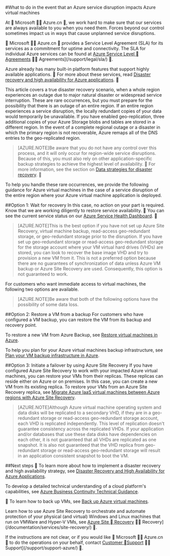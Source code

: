 <properties
	pageTitle="What to do in the event that an Azure service disruption impacts Azure virtual machines | Microsoft Azure"
	description="Learn what to do in the event that an Azure service disruption impacts Azure virtual machines."
	services="virtual-machines"
	documentationCenter=""
	authors="kmouss"
	manager="drewm"
	editor=""/>

<tags
	ms.service="virtual-machines"
	ms.date="05/16/2016"
	wacn.date=""/>

#What to do in the event that an Azure service disruption impacts Azure virtual machines

At  Microsoft  Azure.cn , we work hard to make sure that our services are always available to you when you need them. Forces beyond our control sometimes impact us in ways that cause unplanned service disruptions.

 Microsoft  Azure.cn  provides a Service Level Agreement (SLA) for its services as a commitment for uptime and connectivity. The SLA for individual Azure services can be found at [Azure Service Level  Agreements](https://azure.microsoft.com/support/legal/sla/)  Agreements](/support/legal/sla/) .

Azure already has many built-in platform features that support highly available applications.  For more about these services, read [Disaster recovery and high availability for Azure applications](https://aka.ms/drtechguide). 

This article covers a true disaster recovery scenario, when a whole region experiences an outage due to major natural disaster or widespread service interruption. These are rare occurrences, but you must prepare for the possibility that there is an outage of an entire region. If an entire region experiences a service disruption, the locally redundant copies of your data would temporarily be unavailable. If you have enabled geo-replication, three additional copies of your Azure Storage blobs and tables are stored in a different region. In the event of a complete regional outage or a disaster in which the primary region is not recoverable, Azure remaps all of the DNS entries to the geo-replicated region.

>[AZURE.NOTE]Be aware that you do not have any control over this process, and it will only occur for region-wide service disruptions. Because of this, you must also rely on other application-specific backup strategies to achieve the highest level of availability.  For more information, see the section on [Data strategies for disaster recovery](https://aka.ms/drtechguide#DSDR). 

To help you handle these rare occurrences, we provide the following guidance for Azure virtual machines in the case of a service disruption of the entire region where your Azure virtual machine application is deployed.

##Option 1: Wait for recovery
In this case, no action on your part is required. Know that we are working diligently to restore service availability.  You can see the current service status on our [Azure Service Health Dashboard](https://azure.microsoft.com/status/). 

>[AZURE.NOTE]This is the best option if you have not set up Azure Site Recovery, virtual machine backup, read-access geo-redundant storage, or geo-redundant storage prior to the disruption. If you have set up geo-redundant storage or read-access geo-redundant storage for the storage account where your VM virtual hard drives (VHDs) are stored, you can look to recover the base image VHD and try to provision a new VM from it. This is not a preferred option because there are no guarantees of synchronization of data unless Azure VM backup or Azure Site Recovery are used. Consequently, this option is not guaranteed to work.

For customers who want immediate access to virtual machines, the following two options are available.  

>[AZURE.NOTE]Be aware that both of the following options have the possibility of some data loss.     

##Option 2: Restore a VM from a backup
For customers who have configured a VM backup, you can restore the VM from its backup and recovery point.

To restore a new VM from Azure Backup, see [Restore virtual machines in Azure](/documentation/articles/backup-azure-restore-vms/).

To help you plan for your Azure virtual machines backup infrastructure, see [Plan your VM backup infrastructure in Azure](/documentation/articles/backup-azure-vms-introduction/).

##Option 3: Initiate a failover by using Azure Site Recovery
If you have configured Azure Site Recovery to work with your impacted Azure virtual machines, you can restore your VMs from their replicas. These replicas can reside either on Azure or on premises. In this case, you can create a new VM from its existing replica. To restore your VMs from an Azure Site Recovery replica, see [Migrate Azure IaaS virtual machines between Azure regions with Azure Site Recovery](/documentation/articles/site-recovery-migrate-azure-to-azure/).

>[AZURE.NOTE]Although Azure virtual machine operating system and data disks will be replicated to a secondary VHD, if they are in a geo-redundant storage or read-access geo-redundant storage account, each VHD is replicated independently. This level of replication doesn't guarantee consistency across the replicated VHDs. If your application and/or databases that use these data disks have dependencies on each other, it is not guaranteed that all VHDs are replicated as one snapshot. It is also not guaranteed that the VHD replica from geo-redundant storage or read-access geo-redundant storage will result in an application consistent snapshot to boot the VM.

##Next steps

To learn more about how to implement a disaster recovery and high availability strategy, see [Disaster Recovery and High Availability for Azure Applications](https://aka.ms/drtechguide).

To develop a detailed technical understanding of a cloud platform's capabilities, see [Azure Business Continuity Technical Guidance](http://aka.ms/bctechguide).


To learn how to back up VMs, see [Back up Azure virtual machines](/documentation/articles/backup-azure-vms/).

Learn how to use Azure Site Recovery to orchestrate and automate protection of your physical (and virtual) Windows and Linux machines that run on VMWare and Hyper-V VMs, see [Azure Site  Recovery](https://azure.microsoft.com/documentation/learning-paths/site-recovery/)  Recovery](/documentation/services/site-recovery/) .

If the instructions are not clear, or if you would like  Microsoft  Azure.cn  to do the operations on your behalf, contact [Customer  Support](https://portal.azure.com/#blade/Microsoft_Azure_Support/HelpAndSupportBlade)  Support](/support/support-azure/) .

